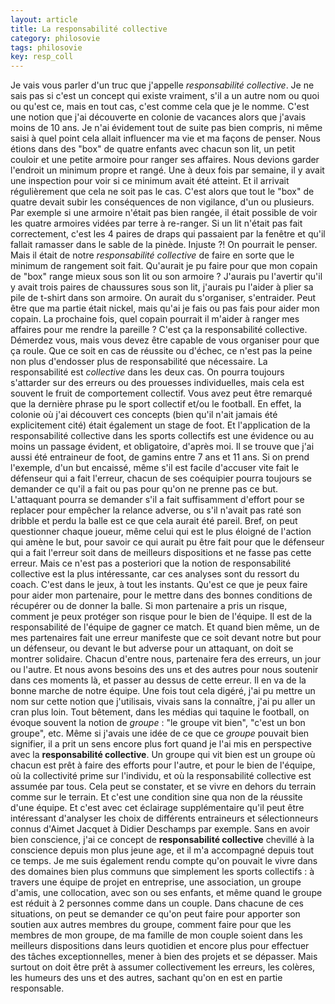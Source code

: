 ```yaml
---
layout: article
title: La responsabilité collective
category: philosovie
tags: philosovie
key: resp_coll
---
```

Je vais vous parler d'un truc que j'appelle *responsabilité collective*. Je ne sais pas si c'est un concept qui existe vraiment, s'il a un autre nom ou quoi ou qu'est ce, mais en tout cas, c'est comme cela que je le nomme.
C'est une notion que j'ai découverte en colonie de vacances alors que j'avais moins de 10 ans. Je n'ai évidement tout de suite pas bien compris, ni même saisi à quel point cela allait influencer ma vie et ma façons de penser. Nous étions dans des "box" de quatre enfants avec chacun son lit, un petit couloir et une petite armoire pour ranger ses affaires. Nous devions garder l'endroit un minimum propre et rangé. Une à deux fois par semaine, il y avait une inspection pour voir si ce minimum avait été atteint. Et il arrivait régulièrement que cela ne soit pas le cas. C'est alors que tout le "box" de quatre devait subir les conséquences de non vigilance, d'un ou plusieurs. Par exemple si une armoire n'était pas bien rangée, il était possible de voir les quatre armoires vidées par terre à re-ranger. Si un lit n'était pas fait correctement, c'est les 4 paires de draps qui passaient par la fenêtre et qu'il fallait ramasser dans le sable de la pinède. Injuste ?! On pourrait le penser. Mais il était de notre *responsabilité collective* de faire en sorte que le minimum de rangement soit fait. Qu'aurait je pu faire pour que mon copain de "box" range mieux sous son lit ou son armoire ? J'aurais pu l'avertir qu'il y avait trois paires de chaussures sous son lit, j'aurais pu l'aider à plier sa pile de t-shirt dans son armoire. On aurait du s'organiser, s'entraider. Peut être que ma partie était nickel, mais qu'ai je fais ou pas fais pour aider mon copain. La prochaine fois, quel copain pourrait il m'aider à ranger mes affaires pour me rendre la pareille ? C'est ça la responsabilité collective. Démerdez vous, mais vous devez être capable de vous organiser pour que ça roule. Que ce soit en cas de réussite ou d'échec, ce n'est pas la peine non plus d'endosser plus de responsabilité que nécessaire. La responsabilité est *collective* dans les deux cas. On pourra toujours s'attarder sur des erreurs ou des prouesses individuelles, mais cela est souvent le fruit de comportement collectif.
Vous avez peut être remarqué que la dernière phrase pu le sport collectif et/ou le football. En effet, la colonie où j'ai découvert ces concepts (bien qu'il n'ait jamais été explicitement cité) était également un stage de foot. Et l'application de la responsabilité collective dans les sports collectifs est une évidence ou au moins un passage évident, et obligatoire, d'après moi. Il se trouve que j'ai aussi été entraineur de foot, de gamins entre 7 ans et 11 ans. Si on prend l'exemple, d'un but encaissé, même s'il est facile d'accuser vite fait le défenseur qui a fait l'erreur, chacun de ses coéquipier pourra toujours se demander ce qu'il a fait ou pas pour qu'on ne prenne pas ce but. L'attaquant pourra se demander s'il a fait suffisamment d'effort pour se replacer pour empêcher la relance adverse, ou s'il n'avait pas raté son dribble et perdu la balle est ce que cela aurait été pareil. Bref, on peut questionner chaque joueur, même celui qui est le plus éloigné de l'action qui amène le but, pour savoir ce qui aurait pu être fait pour que le défenseur qui a fait l'erreur soit dans de meilleurs dispositions et ne fasse pas cette erreur. Mais ce n'est pas a posteriori que la notion de responsabilité collective est la plus intéressante, car ces analyses sont du ressort du coach. C'est dans le jeux, à tout les instants. Qu'est ce que je peux faire pour aider mon partenaire, pour le mettre dans des bonnes conditions de récupérer ou de donner la balle. Si mon partenaire a pris un risque, comment je peux protéger son risque pour le bien de l'équipe. Il est de la responsabilité de l'équipe de gagner ce match. Et quand bien même, un de mes partenaires fait une erreur manifeste que ce soit devant notre but pour un défenseur, ou devant le but adverse pour un attaquant, on doit se montrer solidaire. Chacun d'entre nous, partenaire fera des erreurs, un jour ou l'autre. Et nous avons besoins des uns et des autres pour nous soutenir dans ces moments là, et passer au dessus de cette erreur. Il en va de la bonne marche de notre équipe.
Une fois tout cela digéré, j'ai pu mettre un nom sur cette notion que j'utilisais, vivais sans la connaître, j'ai pu aller un cran plus loin. Tout bêtement, dans les médias qui taquine le football, on évoque souvent la notion de *groupe* : "le groupe vit bien", "c'est un bon groupe", etc. Même si j'avais une idée de ce que ce *groupe* pouvait bien signifier, il a prit un sens encore plus fort quand je l'ai mis en perspective avec la **responsabilité collective**. Un groupe qui vit bien est un groupe où chacun est prêt à faire des efforts pour l'autre, et pour le bien de l'équipe, où la collectivité prime sur l'individu, et où la responsabilité collective est assumée par tous. Cela peut se constater, et se vivre en dehors du terrain comme sur le terrain. Et c'est une condition sine qua non de la réussite d'une équipe. Et c'est avec cet éclairage supplémentaire qu'il peut être intéressant d'analyser les choix de différents entraineurs et sélectionneurs connus d'Aimet Jacquet à Didier Deschamps par exemple.
Sans en avoir bien conscience, j'ai ce concept de **responsabilité collective** chevillé à la conscience depuis mon plus jeune age, et il m'a accompagné depuis tout ce temps. Je me suis également rendu compte qu'on pouvait le vivre dans des domaines bien plus communs que simplement les sports collectifs : à travers une équipe de projet en entreprise, une association, un groupe d'amis, une collocation, avec son ou ses enfants, et même quand le groupe est réduit à 2 personnes comme dans un couple. Dans chacune de ces situations, on peut se demander ce qu'on peut faire pour apporter son soutien aux autres membres du groupe, comment faire pour que les membres de mon groupe, de ma famille de mon couple soient dans les meilleurs dispositions dans leurs quotidien et encore plus pour effectuer des tâches exceptionnelles, mener à bien des projets et se dépasser. Mais surtout on doit être prêt à assumer collectivement les erreurs, les colères, les humeurs des uns et des autres, sachant qu'on en est en partie responsable.
